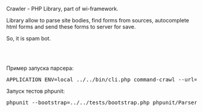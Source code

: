 <p>Crawler - PHP Library, part of wi-framework.</p>
<p>Library allow to parse site bodies, find forms from sources, autocomplete html forms and send these forms to server for save.</p>
<p>So, it is spam bot.</p>
<br />
<br />
<p>
	Пример запуска парсера:
</p>
<pre>
APPLICATION_ENV=local ../../bin/cli.php command-crawl --url=devaka.ru
</pre>
<p>
	Запуск тестов phpunit:
</p>
<pre>
phpunit --bootstrap=../../tests/bootstrap.php phpunit/ParserTest.php
</pre>
